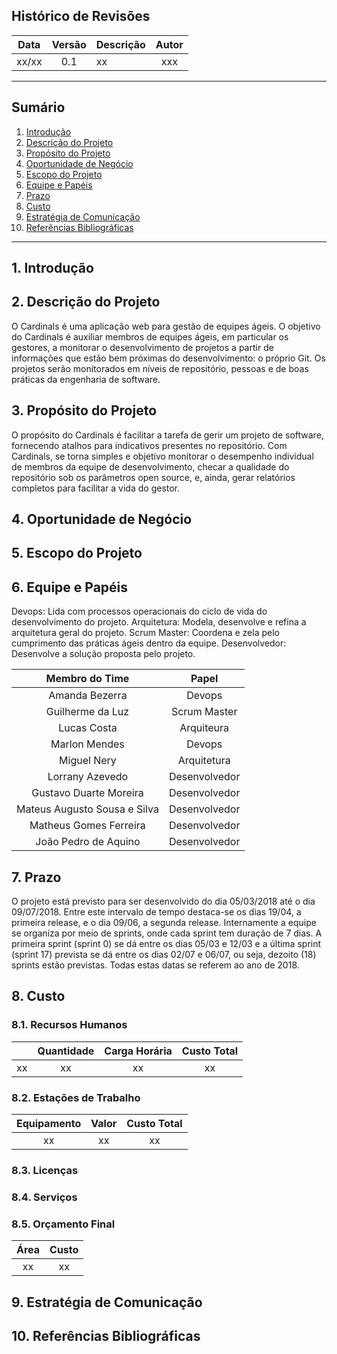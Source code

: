 ## Histórico de Revisões

| Data | Versão | Descrição | Autor |
| ---- | :----: | --------- | :---: |
| xx/xx | 0.1 | xx | xxx |

------------------------------------
## Sumário
1. [Introdução](#1-introdu%C3%A7%C3%A3o)
2. [Descrição do Projeto](#2-descri%C3%A7%C3%A3o-do-projeto)
3. [Propósito do Projeto](#3-propósito-do-projeto)
4. [Oportunidade de Negócio](#4-oportunidade-de-neg%C3%B3cio)
5. [Escopo do Projeto](#5-escopo-do-projeto)
6. [Equipe e Papéis](#6-equipe-e-pap%C3%A9is)
7. [Prazo](#7-prazo)
8. [Custo](#8-custo)
9. [Estratégia de Comunicação](#9-estrat%C3%A9gia-de-comunica%C3%A7%C3%A3o)
10. [Referências Bibliográficas](#10-refer%C3%AAncias-bibliogr%C3%A1ficas)

------------------------------------

## 1. Introdução

## 2. Descrição do Projeto

O Cardinals é uma aplicação web para gestão de equipes ágeis. O objetivo do Cardinals é auxiliar membros de equipes ágeis, em particular os gestores, a monitorar o desenvolvimento de projetos a partir de informações que estão bem próximas do desenvolvimento: o próprio Git. Os projetos serão monitorados em níveis de repositório, pessoas e de boas práticas da engenharia de software.

## 3. Propósito do Projeto
O propósito do Cardinals é facilitar a tarefa de gerir um projeto de software, fornecendo atalhos para indicativos presentes no repositório. Com Cardinals, se torna simples e objetivo monitorar o desempenho individual de membros da equipe de desenvolvimento, checar a qualidade do repositório sob os parâmetros open source, e, ainda, gerar relatórios completos para facilitar a vida do gestor.

## 4. Oportunidade de Negócio

## 5. Escopo do Projeto

## 6. Equipe e Papéis

Devops: Lida com processos operacionais do ciclo de vida do desenvolvimento do projeto.
Arquitetura: Modela, desenvolve e refina a arquitetura geral do projeto.
Scrum Master: Coordena e zela pelo cumprimento das práticas ágeis dentro da equipe.
Desenvolvedor: Desenvolve a solução proposta pelo projeto.

| Membro do Time | Papel |
| :-------: | :---: |
| Amanda Bezerra | Devops|
| Guilherme da Luz| Scrum Master|
| Lucas Costa| Arquiteura |
| Marlon Mendes| Devops |
| Miguel Nery| Arquitetura|
| Lorrany Azevedo| Desenvolvedor|
| Gustavo Duarte Moreira| Desenvolvedor|
| Mateus Augusto Sousa e Silva| Desenvolvedor|
| Matheus Gomes Ferreira| Desenvolvedor|
| João Pedro de Aquino  | Desenvolvedor|

## 7. Prazo

O projeto está previsto para ser desenvolvido do dia 05/03/2018 até o dia 09/07/2018. Entre este intervalo de tempo destaca-se os dias 19/04, a primeira release, e o dia 09/06, a segunda release. Internamente a equipe se organiza por meio de sprints, onde cada sprint tem duração de 7 dias. A primeira sprint (sprint 0) se dá entre os dias 05/03 e 12/03 e a última sprint (sprint 17) prevista se dá entre os dias 02/07 e 06/07, ou seja, dezoito (18) sprints estão previstas. Todas estas datas se referem ao ano de 2018.

## 8. Custo

### 8.1. Recursos Humanos

|      | **Quantidade** | **Carga Horária** | **Custo Total** |
| :--: | :------------: | :---------------: | :-------------: |
| xx | xx | xx | xx |

### 8.2. Estações de Trabalho

| **Equipamento** | **Valor** | **Custo Total** |
| :-------------: | :-------: | :-------------: |
| xx | xx | xx |

### 8.3. Licenças

### 8.4. Serviços

### 8.5. Orçamento Final

| **Área** | **Custo** |
| :------: | :-------: |
| xx | xx |

## 9. Estratégia de Comunicação

## 10. Referências Bibliográficas